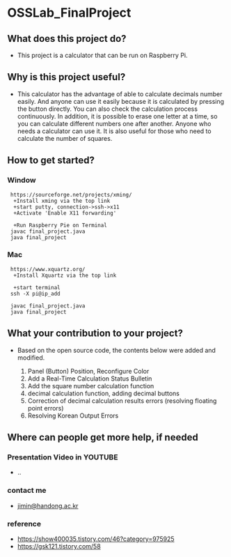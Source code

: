 # OSSLab_FinalProject


## What does this project do? 
  * This project is a calculator that can be run on Raspberry Pi.


## Why is this project useful?
  * This calculator has the advantage of able to calculate decimals number easily. And anyone can use it easily because it is calculated by pressing the button directly. You can also check the calculation process continuously. In addition, it is possible to erase one letter at a time, so you can calculate different numbers one after another.
    Anyone who needs a calculator can use it. It is also useful for those who need to calculate the number of squares.
  
  
## How to get started?
  ### Window
     https://sourceforge.net/projects/xming/
      +Install xming via the top link
      +start putty, connection->ssh->x11
      +Activate 'Enable X11 forwarding'
     
      +Run Raspberry Pie on Terminal
     javac final_project.java
     java final_project
    
  ### Mac
     https://www.xquartz.org/
      +Install Xquartz via the top link
      
      +start terminal
     ssh -X pi@ip_add
 
     javac final_project.java
     java final_project
    

## What your contribution to your project?
  
  * Based on the open source code, the contents below were added and modified.

    1) Panel (Button) Position, Reconfigure Color 
    2) Add a Real-Time Calculation Status Bulletin 
    3) Add the square number calculation function
    4) decimal calculation function, adding decimal buttons
    5) Correction of decimal calculation results errors (resolving floating point errors) 
    6) Resolving Korean Output Errors

 

## Where can people get more help, if needed
  ### Presentation Video in YOUTUBE
   * ..
 ### contact me
   * jimin@handong.ac.kr


 ### reference
   - https://show400035.tistory.com/46?category=975925
   - https://gsk121.tistory.com/58

  



